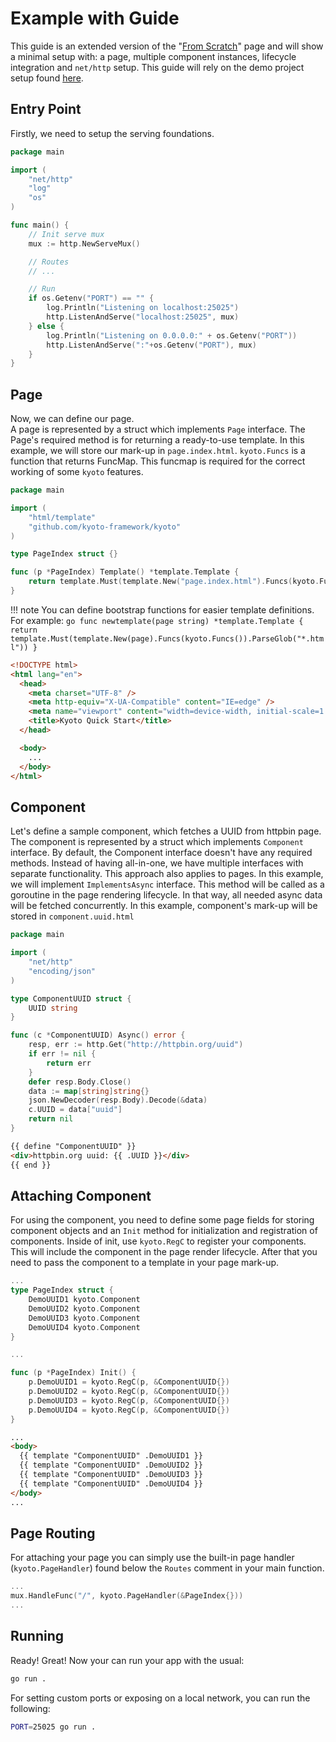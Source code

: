 # Example with Guide

This guide is an extended version of the "[From Scratch](from-scratch.md)" page and will show a minimal setup with: a page, multiple component instances, lifecycle integration and `net/http` setup. This guide will rely on the demo project setup found [here](https://github.com/kyoto-framework/kyoto/tree/master/examples/demo).

## Entry Point

Firstly, we need to setup the serving foundations.

```go title="main.go"
package main

import (
    "net/http"
    "log"
    "os"
)

func main() {
    // Init serve mux
    mux := http.NewServeMux()

    // Routes
    // ...

    // Run
    if os.Getenv("PORT") == "" {
        log.Println("Listening on localhost:25025")
        http.ListenAndServe("localhost:25025", mux)
    } else {
        log.Println("Listening on 0.0.0.0:" + os.Getenv("PORT"))
        http.ListenAndServe(":"+os.Getenv("PORT"), mux)
    }
}
```

## Page

Now, we can define our page.  
A page is represented by a struct which implements `Page` interface.
The Page's required method is for returning a ready-to-use template. In this example, we will store our mark-up in `page.index.html`.
`kyoto.Funcs` is a function that returns FuncMap. This funcmap is required for the correct working of some `kyoto` features.

```go title="page.index.go"
package main

import (
    "html/template"
    "github.com/kyoto-framework/kyoto"
)

type PageIndex struct {}

func (p *PageIndex) Template() *template.Template {
    return template.Must(template.New("page.index.html").Funcs(kyoto.Funcs()).ParseGlob("*.html"))
}
```

!!! note
    You can define bootstrap functions for easier template definitions. For example:
    ```go
    func newtemplate(page string) *template.Template {
        return template.Must(template.New(page).Funcs(kyoto.Funcs()).ParseGlob("*.html"))
    }
    ```

```html title="page.index.html"
<!DOCTYPE html>
<html lang="en">
  <head>
    <meta charset="UTF-8" />
    <meta http-equiv="X-UA-Compatible" content="IE=edge" />
    <meta name="viewport" content="width=device-width, initial-scale=1.0" />
    <title>Kyoto Quick Start</title>
  </head>

  <body>
    ...
  </body>
</html>
```

## Component

Let's define a sample component, which fetches a UUID from httpbin page.  
The component is represented by a struct which implements `Component` interface.
By default, the Component interface doesn't have any required methods. Instead of having all-in-one, we have multiple interfaces with separate functionality.
This approach also applies to pages. In this example, we will implement `ImplementsAsync` interface.
This method will be called as a goroutine in the page rendering lifecycle.
In that way, all needed async data will be fetched concurrently. In this example, component's mark-up will be stored in `component.uuid.html`

```go title="component.uuid.go"
package main

import (
    "net/http"
    "encoding/json"
)

type ComponentUUID struct {
    UUID string
}

func (c *ComponentUUID) Async() error {
    resp, err := http.Get("http://httpbin.org/uuid")
    if err != nil {
        return err
    }
    defer resp.Body.Close()
    data := map[string]string{}
    json.NewDecoder(resp.Body).Decode(&data)
    c.UUID = data["uuid"]
    return nil
}
```

```html title="component.uuid.html"
{{ define "ComponentUUID" }}
<div>httpbin.org uuid: {{ .UUID }}</div>
{{ end }}
```

## Attaching Component

For using the component, you need to define some page fields for storing component objects and an `Init` method for initialization and registration of components.
Inside of init, use `kyoto.RegC` to register your components. This will include the component in the page render lifecycle.
After that you need to pass the component to a template in your page mark-up.

```go title="page.index.html"
...
type PageIndex struct {
    DemoUUID1 kyoto.Component
    DemoUUID2 kyoto.Component
    DemoUUID3 kyoto.Component
    DemoUUID4 kyoto.Component
}

...

func (p *PageIndex) Init() {
    p.DemoUUID1 = kyoto.RegC(p, &ComponentUUID{})
    p.DemoUUID2 = kyoto.RegC(p, &ComponentUUID{})
    p.DemoUUID3 = kyoto.RegC(p, &ComponentUUID{})
    p.DemoUUID4 = kyoto.RegC(p, &ComponentUUID{})
}
```

```html title="page.index.html"
...
<body>
  {{ template "ComponentUUID" .DemoUUID1 }} 
  {{ template "ComponentUUID" .DemoUUID2 }} 
  {{ template "ComponentUUID" .DemoUUID3 }} 
  {{ template "ComponentUUID" .DemoUUID4 }}
</body>
...
```

## Page Routing

For attaching your page you can simply use the built-in page handler (`kyoto.PageHandler`) found below the `Routes` comment in your main function.

```go
...
mux.HandleFunc("/", kyoto.PageHandler(&PageIndex{}))
...
```

## Running

Ready! Great! Now your can run your app with the usual:

```bash
go run .
```

For setting custom ports or exposing on a local network, you can run the following:

```bash
PORT=25025 go run .
```
